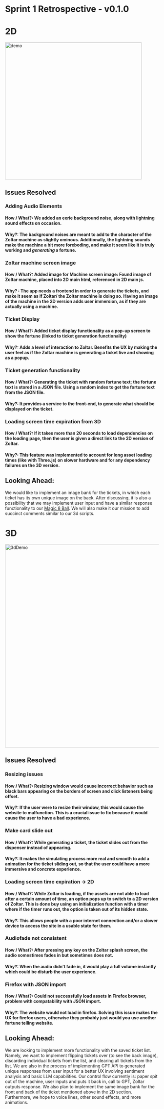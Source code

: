 # Sprint 1 Retrospective - v0.1.0

# 2D

<img width="447" alt="demo " src="https://github.com/cse110-sp23-group23/cse110-sp23-group23/assets/120541745/e817c797-f1f8-4e7b-b9a2-87f041b1c239">

## Issues Resolved

### Adding Audio Elements 
#### How / What?: We added an eerie background noise, along with lightning sound effects on occasion.
#### Why?: The background noises are meant to add to the character of the Zoltar machine as slightly ominous. Additionally, the lightning sounds make the machine a bit more foreboding, and make it seem like it is truly working and _generating_ a fortune.

### Zoltar machine screen image
#### How / What?: Added image for Machine screen image: Found image of Zoltar machine, placed into 2D main html, referenced in 2D main js.
#### Why? : The app needs a frontend in order to generate the tickets, and make it seem as if Zoltar/ the Zoltar machine is doing so. Having an image of the machine in the 2D version adds user immersion, as if they are actually using a machine.

### Ticket Display
#### How / What?: Added ticket display functionality as a pop-up screen to show the fortune (linked to ticket generation functionality)
#### Why?: Adds a level of interaction to Zoltar. Benefits the UX by making the user feel as if the Zoltar machine is generating a ticket live and showing as a popup.

### Ticket generation functionality
#### How / What?: Generating the ticket with random fortune text; the fortune text is stored in a JSON file. Using a random index to get the fortune text from the JSON file.
#### Why?: It provides a service to the front-end, to generate what should be displayed on the ticket. 

### Loading screen time expiration from 3D 
#### How / What?: If it takes more than 20 seconds to load dependencies on the loading page, then the user is given a direct link to the 2D version of Zoltar.
#### Why?: This feature was implemented to account for long asset loading times (like with Three.js) on slower hardware and for any dependency failures on the 3D version. 

## Looking Ahead: 
We would like to implement an image bank for the tickets, in which each ticket has its own unique image on the back. After discussing, it is also a possibility that we may implement user input and have a similar response functionality to our [Magic 8 Ball](https://cse110-sp23-group23.github.io/cse110-sp23-group23/source/8ball/). We will also make it our mission to add succinct comments similar to our 3d scripts. 

# 3D

<img width="663" alt="3dDemo" src="https://github.com/cse110-sp23-group23/cse110-sp23-group23/assets/120541745/b7a7e97c-6bcc-494d-9bb4-68c271d09830">

## Issues Resolved

### Resizing issues
#### How / What?: Resizing window would cause incorrect behavior such as black bars appearing on the borders of screen and click listeners being offset. 
#### Why?: If the user were to resize their window, this would cause the website to malfunction. This is a crucial issue to fix because it would cause the user to have a bad experience. 

### Make card slide out 
#### How / What?: While generating a ticket, the ticket slides out from the dispenser instead of appearing.
#### Why?: It makes the simulating process more real and smooth to add a animation for the ticket sliding out, so that the user could have a more immersive and concrete experience.

### Loading screen time expiration -> 2D
#### How / What?: While Zoltar is loading, if the assets are not able to load after a certain amount of time, an option pops up to switch to a 2D version of Zoltar. This is done buy using an initialization function with a timer where if the timer runs out, the option is taken out of its hidden state.
#### Why?: This allows people with a poor internet connection and/or a slower device to access the site in a usable state for them.

### Audiofade not consistent
#### How / What?: After pressing any key on the Zoltar splash screen, the audio somestimes fades in but sometimes does not.
#### Why?: When the audio didn't fade in, it would play a full volume instantly which could be disturb the user experience. 

### Firefox with JSON import
#### How / What?: Could not successfully load assets in Firefox browser, problem with compatability with JSON import. 
#### Why?: The website would not load in firefox. Solving this issue makes the UX for firefox users, otherwise they probably just would you use another fortune telling website. 

## Looking Ahead: 
We are looking to implement more functionality with the saved ticket list. Namely, we want to implement flipping tickets over (to see the back image), discarding individual tickets from the list, and clearing all tickets from the list. We are also in the process of implementing GPT API to generated unique responses from user input for a better UX involving sentiment analysis and basic LLM capabilities. Our control flow currently is: paper spit out of the machine, user inputs and puts it back in, call to GPT, Zoltar outputs response. We also plan to implement the same image bank for the front and back of the ticket mentioned above in the 2D section. Furthermore, we hope to voice lines, other sound effects, and more animations.
